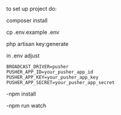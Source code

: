 to set up project do:

composer install

cp .env.example  .env

php artisan key:generate

in .env adjust

    BROADCAST_DRIVER=pusher
    PUSHER_APP_ID=your_pusher_app_id
    PUSHER_APP_KEY=your_pusher_app_key
    PUSHER_APP_SECRET=your_pusher_app_secret

-npm install

-npm run watch

